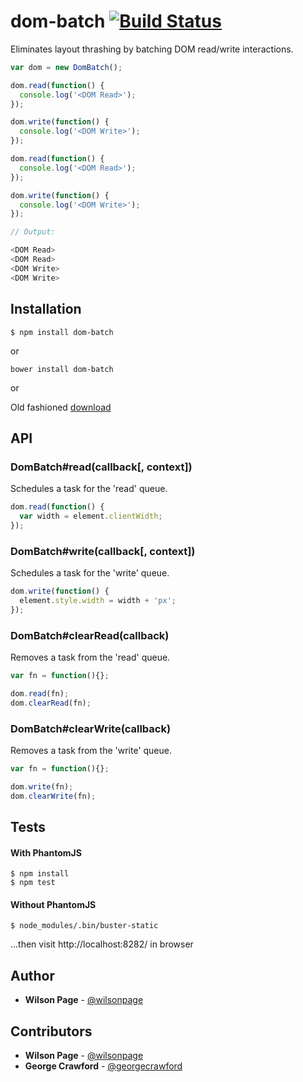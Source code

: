 # dom-batch [![Build Status](https://travis-ci.org/wilsonpage/dom-batch.png?branch=master)](https://travis-ci.org/wilsonpage/dom-batch)

Eliminates layout thrashing by batching DOM read/write interactions.

```js
var dom = new DomBatch();

dom.read(function() {
  console.log('<DOM Read>');
});

dom.write(function() {
  console.log('<DOM Write>');
});

dom.read(function() {
  console.log('<DOM Read>');
});

dom.write(function() {
  console.log('<DOM Write>');
});

// Output:

<DOM Read>
<DOM Read>
<DOM Write>
<DOM Write>
```

## Installation

```
$ npm install dom-batch
```

or

```
bower install dom-batch
```

or

Old fashioned [download](http://github.com/wilsonpage/dom-batch/raw/master/lib/dom-batch.js)

## API

### DomBatch#read(callback[, context])

Schedules a task for the 'read' queue.

```js
dom.read(function() {
  var width = element.clientWidth;
});
```

### DomBatch#write(callback[, context])

Schedules a task for the 'write' queue.

```js
dom.write(function() {
  element.style.width = width + 'px';
});
```

### DomBatch#clearRead(callback)

Removes a task from the 'read' queue.

```js
var fn = function(){};

dom.read(fn);
dom.clearRead(fn);
```

### DomBatch#clearWrite(callback)

Removes a task from the 'write' queue.

```js
var fn = function(){};

dom.write(fn);
dom.clearWrite(fn);
```

## Tests

#### With PhantomJS

```
$ npm install
$ npm test
```

#### Without PhantomJS

```
$ node_modules/.bin/buster-static
```

...then visit http://localhost:8282/ in browser

## Author

- **Wilson Page** - [@wilsonpage](http://github.com/wilsonpage)

## Contributors

- **Wilson Page** - [@wilsonpage](http://github.com/wilsonpage)
- **George Crawford** - [@georgecrawford](http://github.com/georgecrawford)